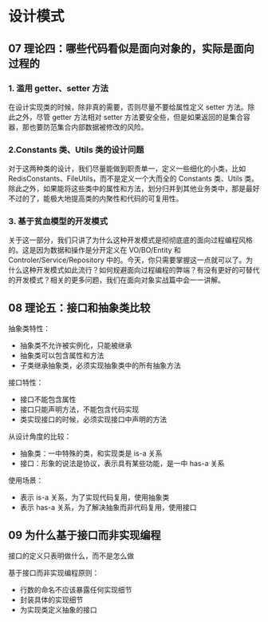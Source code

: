 # 设计模式

## 07 理论四：哪些代码看似是面向对象的，实际是面向过程的

### 1. 滥用 getter、setter 方法

在设计实现类的时候，除非真的需要，否则尽量不要给属性定义 setter 方法。除此之外，尽管 getter 方法相对 setter 方法要安全些，但是如果返回的是集合容器，那也要防范集合内部数据被修改的风险。

### 2.Constants 类、Utils 类的设计问题

对于这两种类的设计，我们尽量能做到职责单一，定义一些细化的小类，比如 RedisConstants、FileUtils，而不是定义一个大而全的 Constants 类、Utils 类。除此之外，如果能将这些类中的属性和方法，划分归并到其他业务类中，那是最好不过的了，能极大地提高类的内聚性和代码的可复用性。

### 3. 基于贫血模型的开发模式

关于这一部分，我们只讲了为什么这种开发模式是彻彻底底的面向过程编程风格的。这是因为数据和操作是分开定义在 VO/BO/Entity 和 Controler/Service/Repository 中的。今天，你只需要掌握这一点就可以了。为什么这种开发模式如此流行？如何规避面向过程编程的弊端？有没有更好的可替代的开发模式？相关的更多问题，我们在面向对象实战篇中会一一讲解。

## 08 理论五：接口和抽象类比较

抽象类特性：

- 抽象类不允许被实例化，只能被继承
- 抽象类可以包含属性和方法
- 子类继承抽象类，必须实现抽象类中的所有抽象方法

接口特性：

- 接口不能包含属性
- 接口只能声明方法，不能包含代码实现
- 类实现接口的时候，必须实现接口中声明的方法

从设计角度的比较：

- 抽象类：一中特殊的类，和实现类是 is-a 关系
- 接口：形象的说法是协议，表示具有某些功能，是一中 has-a 关系

使用场景：

- 表示 is-a 关系，为了实现代码复用，使用抽象类
- 表示 has-a 关系，为了解决抽象而非代码复用，使用接口

## 09 为什么基于接口而非实现编程

接口的定义只表明做什么，而不是怎么做

基于接口而非实现编程原则：

- 行数的命名不应该暴露任何实现细节
- 封装具体的实现细节
- 为实现类定义抽象的接口